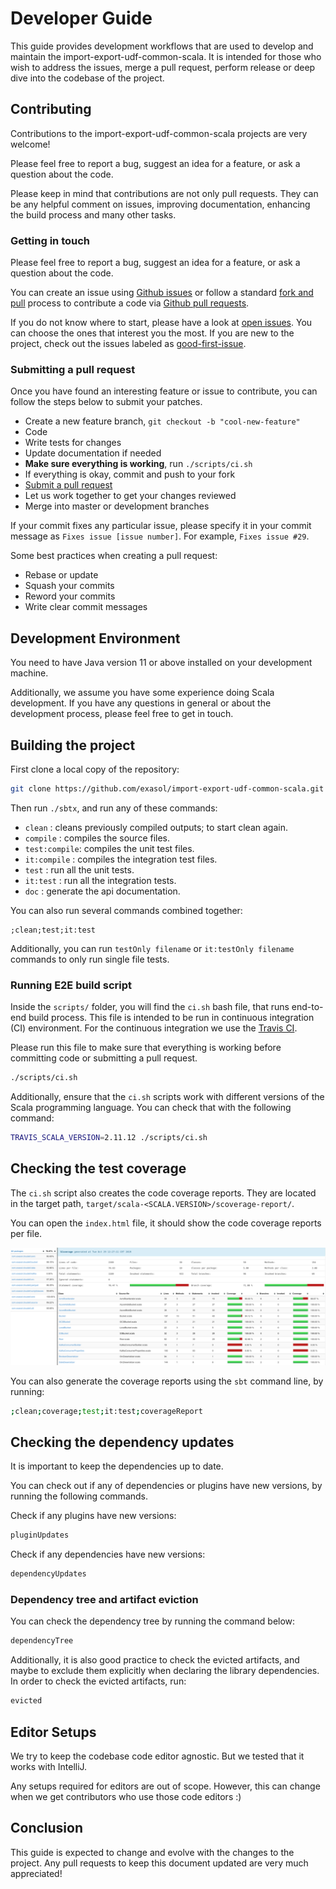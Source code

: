 # Developer Guide

This guide provides development workflows that are used to develop and maintain
the import-export-udf-common-scala. It is intended for those who wish to address
the issues, merge a pull request, perform release or deep dive into the codebase
of the project.

## Contributing

Contributions to the import-export-udf-common-scala projects are very welcome!

Please feel free to report a bug, suggest an idea for a feature, or ask a
question about the code.

Please keep in mind that contributions are not only pull requests. They can be
any helpful comment on issues, improving documentation, enhancing the build process
and many other tasks.

### Getting in touch

Please feel free to report a bug, suggest an idea for a feature, or ask a
question about the code.

You can create an issue using [Github issues][gh-issues] or follow a standard
[fork and pull][fork-and-pull] process to contribute a code via [Github pull
requests][gh-pulls].

If you do not know where to start, please have a look at [open
issues][open-issues]. You can choose the ones that interest you the most. If you
are new to the project, check out the issues labeled as
[good-first-issue][first-issue].

### Submitting a pull request

Once you have found an interesting feature or issue to contribute, you can
follow the steps below to submit your patches.

- Create a new feature branch, `git checkout -b "cool-new-feature"`
- Code
- Write tests for changes
- Update documentation if needed
- **Make sure everything is working**, run `./scripts/ci.sh`
- If everything is okay, commit and push to your fork
- [Submit a pull request][submit-pr]
- Let us work together to get your changes reviewed
- Merge into master or development branches

If your commit fixes any particular issue, please specify it in your commit
message as `Fixes issue [issue number]`. For example, `Fixes issue #29`.

Some best practices when creating a pull request:

- Rebase or update
- Squash your commits
- Reword your commits
- Write clear commit messages

## Development Environment

You need to have Java version 11 or above installed on your development
machine.

Additionally, we assume you have some experience doing Scala development. If you
have any questions in general or about the development process, please feel free
to get in touch.

## Building the project

First clone a local copy of the repository:

```bash
git clone https://github.com/exasol/import-export-udf-common-scala.git
```

Then run `./sbtx`, and run any of these commands:

- `clean`       : cleans previously compiled outputs; to start clean again.
- `compile`     : compiles the source files.
- `test:compile`: compiles the unit test files.
- `it:compile`  : compiles the integration test files.
- `test`        : run all the unit tests.
- `it:test`     : run all the integration tests.
- `doc`         : generate the api documentation.

You can also run several commands combined together:

```
;clean;test;it:test
```

Additionally, you can run `testOnly filename` or `it:testOnly filename` commands
to only run single file tests.

### Running E2E build script

Inside the `scripts/` folder, you will find the `ci.sh` bash file, that runs
end-to-end build process. This file is intended to be run in continuous
integration (CI) environment. For the continuous integration we use the [Travis
CI](https://travis-ci.com/).

Please run this file to make sure that everything is working before committing
code or submitting a pull request.

```bash
./scripts/ci.sh
```

Additionally, ensure that the `ci.sh` scripts work with different versions of
the Scala programming language. You can check that with the following command:

```bash
TRAVIS_SCALA_VERSION=2.11.12 ./scripts/ci.sh
```

## Checking the test coverage

The `ci.sh` script also creates the code coverage reports. They are located in
the target path, `target/scala-<SCALA.VERSION>/scoverage-report/`.

You can open the `index.html` file, it should show the code coverage reports per
file.

![alt text](../images/code_coverage_example.png "Code Coverage Example")

You can also generate the coverage reports using the `sbt` command line, by
running:

```bash
;clean;coverage;test;it:test;coverageReport
```

## Checking the dependency updates

It is important to keep the dependencies up to date.

You can check out if any of dependencies or plugins have new versions, by
running the following commands.

Check if any plugins have new versions:

```bash
pluginUpdates
```

Check if any dependencies have new versions:

```bash
dependencyUpdates
```

### Dependency tree and artifact eviction

You can check the dependency tree by running the command below:

```bash
dependencyTree
```

Additionally, it is also good practice to check the evicted artifacts, and maybe
to exclude them explicitly when declaring the library dependencies. In order to
check the evicted artifacts, run:

```bash
evicted
```

## Editor Setups

We try to keep the codebase code editor agnostic. But we tested that it works
with IntelliJ.

Any setups required for editors are out of scope. However, this can change when
we get contributors who use those code editors :)

## Conclusion

This guide is expected to change and evolve with the changes to the project.
Any pull requests to keep this document updated are very much appreciated!

[gh-issues]: https://github.com/exasol/import-export-udf-common-scala/issues
[gh-pulls]: https://github.com/exasol/import-export-udf-common-scala/pulls
[fork-and-pull]: https://help.github.com/articles/using-pull-requests/
[gh-releases]: https://github.com/exasol/import-export-udf-common-scala/releases
[submit-pr]: https://github.com/exasol/import-export-udf-common-scala/compare
[open-issues]: https://github.com/exasol/import-export-udf-common-scala/issues
[first-issue]: https://github.com/exasol/import-export-udf-common-scala/issues?q=is%3Aissue+is%3Aopen+label%3A%22good+first+issue%22
[import-export-udf]: https://docs.exasol.com/loading_data/user_defined_import_export_using_udfs.htm
